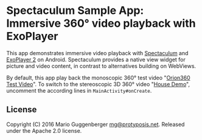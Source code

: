 Spectaculum Sample App: Immersive 360° video playback with ExoPlayer
====================================================================

This app demonstrates immersive video playback with [Spectaculum](https://github.com/protyposis/Spectaculum)
and [ExoPlayer 2](https://github.com/google/ExoPlayer) on Android.
Spectaculum provides a native view widget for picture and video content, in contrast to
alternatives building on WebViews.

By default, this app play back the monoscopic 360° test video "[Orion360 Test Video](http://www.finwe.mobi/main/360-degree/orion360-test-images-videos/)".
To switch to the stereoscopic 3D 360° video "[House Demo](http://www.360rize.com/2014/01/worlds-first-fully-spherical-3d-360-video-and-photo-gear/)",
uncomment the according lines in `MainActivity#onCreate`.


License
-------

Copyright (C) 2016 Mario Guggenberger <mg@protyposis.net>.
Released under the Apache 2.0 license.